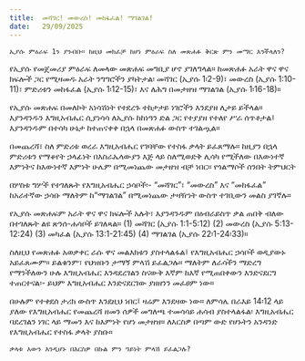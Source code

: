 ```yaml
---
title:  መሻገር! መውረስ! መከፋፈል! ማገልገል!
date:   29/09/2025
---
```


`ኢያሱ ምዕራፍ 1ን ያንብቡ። ከዚህ መክፈቻ ከሆነ ምዕራፍ ስለ መጽሐፉ ቅርጽ ምን መማር እንችላለን?`

የኢያሱ የመጀመሪያ ምዕራፍ ለመላው መጽሐፍ መግቢያ ሆኖ ያገለግላል። ከመጽሐፉ አራት ዋና ዋና ክፍሎች ጋር የሚዛመዱ አራት ንግግሮችን ያካትታል፡ መሻገር (ኢያሱ 1፡2-9)፣ መውረስ (ኢያሱ 1:10-11)፣ ምድሪቱን መከፋፈል (ኢያሱ 1፡12-15)፣ እና ለሕግ በመታዘዝ ማገልገል (ኢያሱ 1፡16-18)።

የኢያሱ መጽሐፍ በመለኮት አነሳሽነት የተደረጉ ተከታታይ ነገሮችን እንደያዘ ሊታይ ይችላል። እያንዳንዱን እግዚአብሔር ሲያነሳሳ ለኢያሱ ከከነዓን ድል ጋር የተያያዘ የተለየ ሥራ ሰጥቶታል፤ እያንዳንዱም በተሳካ ሁኔታ ከተጠናቀቀ በኋላ በመጽሐፉ ውስጥ ተገልጧል።

በመጨረሻ፣ ስለ ምድሪቱ ወረራ እግዚአብሔር የገባቸው የተስፋ ቃላት ይፈጸማሉ። ከዚያን በኋላ ምድሪቱን የማቆየት ኃላፊነት በእስራኤላውያን እጅ ላይ ስለሚወድቅ ሊሳካ የሚችለው በእውነተኛ እምነትና ከእውነተኛ እምነት ሁሌም በሚመነጨው መታዘዝ ብቻ ነበር። የጎልማሶች ሰንበት ትምህርት

በሦስቱ ግሦች የተገለጹት የእግዚአብሔር ኃሳቦች፡- “መሻገር”፣ “መውረስ” እና “መከፋፈል” ከአራተኛው ኃሳቡ ማለትም ከ“ማገልገል” በሚመነጨው ታዛዥነት ውስጥ ተገቢውን መልስ ያገኛሉ።

የኢያሱ መጽሐፍም አራት ዋና ዋና ክፍሎች አሉት፣ እያንዳንዱም በዕብራይስጥ ቃል ጠበቅ ብለው በተገለጹት ልዩ ጽንሰ-ሐሳቦች ይገለጻል። (1) መሻገር (ኢያሱ 1:1-5:12) (2) መውረስ (ኢያሱ 5:13-12:24) (3) መካፈል (ኢያሱ 13:1-21:45) (4) ማገልገል (ኢያሱ 22፡1-24፡33)።

ስለዚህ የመጽሐፉ አወቃቀር ራሱ ዋና መልእክቱን ያስተላልፋል፤ የእግዚአብሔር ኃሳቦች ወዲያውኑ አይፈጸሙም። ይልቁንም፣ የህዝቡን ታማኝ ምላሽ ይፈልጋሉ። ማለትም ለራሳችን ማድረግ የማንችለውን ሁሉ እግዚአብሔር እንዳደረገልን ስናውቅ እኛም ከእኛ የሚጠበቀውን እንድናደርግ ተጠርተናል፡- ይህም እግዚአብሔር እንድናደርገው ያዘዘንን መፈፀም ነው።

በሁሉም የተቀደሰ ታሪክ ውስጥ እንደዚህ ነበር፤ ዛሬም እንደዛው ነው። ለምሳሌ በራእይ 14፡12 ላይ ያለው የእግዚአብሔር የመጨረሻ ዘመን ሰዎች መግለጫ ተመሳሳይ ሐሳብ ያስተላልፋል፡ እግዚአብሔር ባደረገልን ነገር ላይ ማመን እና ከእምነት የሆነ መታዘዝ። ለእርስዎ በጣም ውድ የሆኑትን አንዳንድ የእግዚአብሔር የተስፋ ቃላት ያስቡ።

`ቃላቱ እውን እንዲሆኑ በእርስዎ በኩል ምን ዓይነት ምላሽ ይፈልጋሉ?`